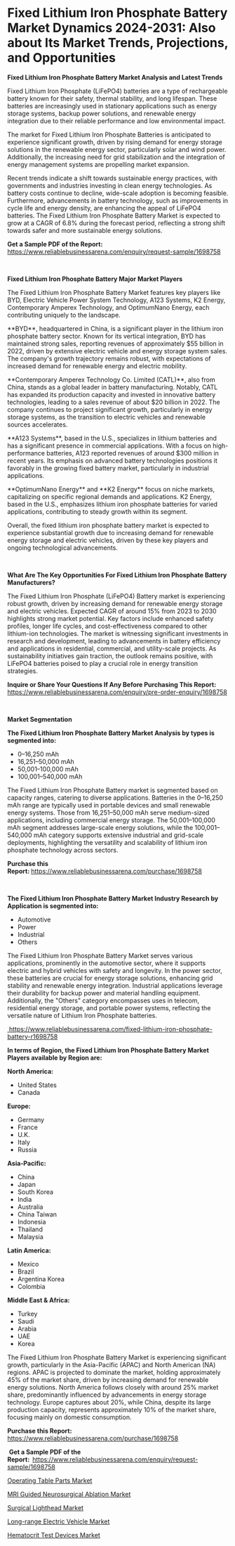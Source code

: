 <p><h1>Fixed Lithium Iron Phosphate Battery Market Dynamics 2024-2031: Also about Its Market Trends, Projections, and Opportunities</h1></p><p><strong>Fixed Lithium Iron Phosphate Battery Market Analysis and Latest Trends</strong></p>
<p><p>Fixed Lithium Iron Phosphate (LiFePO4) batteries are a type of rechargeable battery known for their safety, thermal stability, and long lifespan. These batteries are increasingly used in stationary applications such as energy storage systems, backup power solutions, and renewable energy integration due to their reliable performance and low environmental impact. </p><p>The market for Fixed Lithium Iron Phosphate Batteries is anticipated to experience significant growth, driven by rising demand for energy storage solutions in the renewable energy sector, particularly solar and wind power. Additionally, the increasing need for grid stabilization and the integration of energy management systems are propelling market expansion. </p><p>Recent trends indicate a shift towards sustainable energy practices, with governments and industries investing in clean energy technologies. As battery costs continue to decline, wide-scale adoption is becoming feasible. Furthermore, advancements in battery technology, such as improvements in cycle life and energy density, are enhancing the appeal of LiFePO4 batteries. The Fixed Lithium Iron Phosphate Battery Market is expected to grow at a CAGR of 6.8% during the forecast period, reflecting a strong shift towards safer and more sustainable energy solutions.</p></p>
<p><strong>Get a Sample PDF of the Report:&nbsp;</strong> <a href="https://www.reliablebusinessarena.com/enquiry/request-sample/1698758?utm_campaign=1580&utm_medium=2&utm_source=Github&utm_content=ia&utm_term=20102024&utm_id=fixed-lithium-iron-phosphate-battery">https://www.reliablebusinessarena.com/enquiry/request-sample/1698758</a></p>
<p>&nbsp;</p>
<p><strong>Fixed Lithium Iron Phosphate Battery Major Market Players</strong></p>
<p><p>The Fixed Lithium Iron Phosphate Battery Market features key players like BYD, Electric Vehicle Power System Technology, A123 Systems, K2 Energy, Contemporary Amperex Technology, and OptimumNano Energy, each contributing uniquely to the landscape.</p><p>**BYD**, headquartered in China, is a significant player in the lithium iron phosphate battery sector. Known for its vertical integration, BYD has maintained strong sales, reporting revenues of approximately $55 billion in 2022, driven by extensive electric vehicle and energy storage system sales. The company's growth trajectory remains robust, with expectations of increased demand for renewable energy and electric mobility.</p><p>**Contemporary Amperex Technology Co. Limited (CATL)**, also from China, stands as a global leader in battery manufacturing. Notably, CATL has expanded its production capacity and invested in innovative battery technologies, leading to a sales revenue of about $20 billion in 2022. The company continues to project significant growth, particularly in energy storage systems, as the transition to electric vehicles and renewable sources accelerates.</p><p>**A123 Systems**, based in the U.S., specializes in lithium batteries and has a significant presence in commercial applications. With a focus on high-performance batteries, A123 reported revenues of around $300 million in recent years. Its emphasis on advanced battery technologies positions it favorably in the growing fixed battery market, particularly in industrial applications.</p><p>**OptimumNano Energy** and **K2 Energy** focus on niche markets, capitalizing on specific regional demands and applications. K2 Energy, based in the U.S., emphasizes lithium iron phosphate batteries for varied applications, contributing to steady growth within its segment.</p><p>Overall, the fixed lithium iron phosphate battery market is expected to experience substantial growth due to increasing demand for renewable energy storage and electric vehicles, driven by these key players and ongoing technological advancements.</p></p>
<p>&nbsp;</p>
<p><strong>What Are The Key Opportunities For Fixed Lithium Iron Phosphate Battery Manufacturers?</strong></p>
<p><p>The Fixed Lithium Iron Phosphate (LiFePO4) Battery market is experiencing robust growth, driven by increasing demand for renewable energy storage and electric vehicles. Expected CAGR of around 15% from 2023 to 2030 highlights strong market potential. Key factors include enhanced safety profiles, longer life cycles, and cost-effectiveness compared to other lithium-ion technologies. The market is witnessing significant investments in research and development, leading to advancements in battery efficiency and applications in residential, commercial, and utility-scale projects. As sustainability initiatives gain traction, the outlook remains positive, with LiFePO4 batteries poised to play a crucial role in energy transition strategies.</p></p>
<p><strong>Inquire or Share Your Questions If Any Before Purchasing This Report:</strong> <a href="https://www.reliablebusinessarena.com/enquiry/pre-order-enquiry/1698758?utm_campaign=1580&utm_medium=2&utm_source=Github&utm_content=ia&utm_term=20102024&utm_id=fixed-lithium-iron-phosphate-battery">https://www.reliablebusinessarena.com/enquiry/pre-order-enquiry/1698758</a></p>
<p>&nbsp;</p>
<p><strong>Market Segmentation</strong></p>
<p><strong>The Fixed Lithium Iron Phosphate Battery Market Analysis by types is segmented into:</strong></p>
<p><ul><li>0–16,250 mAh</li><li>16,251–50,000 mAh</li><li>50,001–100,000 mAh</li><li>100,001–540,000 mAh</li></ul></p>
<p><p>The Fixed Lithium Iron Phosphate Battery market is segmented based on capacity ranges, catering to diverse applications. Batteries in the 0–16,250 mAh range are typically used in portable devices and small renewable energy systems. Those from 16,251–50,000 mAh serve medium-sized applications, including commercial energy storage. The 50,001–100,000 mAh segment addresses large-scale energy solutions, while the 100,001–540,000 mAh category supports extensive industrial and grid-scale deployments, highlighting the versatility and scalability of lithium iron phosphate technology across sectors.</p></p>
<p><strong>Purchase this Report:&nbsp;</strong><a href="https://www.reliablebusinessarena.com/purchase/1698758?utm_campaign=1580&utm_medium=2&utm_source=Github&utm_content=ia&utm_term=20102024&utm_id=fixed-lithium-iron-phosphate-battery">https://www.reliablebusinessarena.com/purchase/1698758</a></p>
<p>&nbsp;</p>
<p><strong>The Fixed Lithium Iron Phosphate Battery Market Industry Research by Application is segmented into:</strong></p>
<p><ul><li>Automotive</li><li>Power</li><li>Industrial</li><li>Others</li></ul></p>
<p><p>The Fixed Lithium Iron Phosphate Battery Market serves various applications, prominently in the automotive sector, where it supports electric and hybrid vehicles with safety and longevity. In the power sector, these batteries are crucial for energy storage solutions, enhancing grid stability and renewable energy integration. Industrial applications leverage their durability for backup power and material handling equipment. Additionally, the "Others" category encompasses uses in telecom, residential energy storage, and portable power systems, reflecting the versatile nature of Lithium Iron Phosphate batteries.</p></p>
<p><a href="https://www.reliablebusinessarena.com/fixed-lithium-iron-phosphate-battery-r1698758?utm_campaign=1580&utm_medium=2&utm_source=Github&utm_content=ia&utm_term=20102024&utm_id=fixed-lithium-iron-phosphate-battery">&nbsp;https://www.reliablebusinessarena.com/fixed-lithium-iron-phosphate-battery-r1698758</a></p>
<p><strong>In terms of Region, the Fixed Lithium Iron Phosphate Battery Market Players available by Region are:</strong></p>
<p>
    <p> <strong> North America: </strong>
        <ul>
            <li>United States</li>
            <li>Canada</li>
        </ul>
        </p> 
    <p> <strong> Europe: </strong>
        <ul>
            <li>Germany</li>
            <li>France</li>
            <li>U.K.</li>
            <li>Italy</li>
            <li>Russia</li>
        </ul>
        </p> 
    <p> <strong> Asia-Pacific: </strong>
        <ul>
            <li>China</li>
            <li>Japan</li>
            <li>South Korea</li>
            <li>India</li>
            <li>Australia</li>
            <li>China Taiwan</li>
            <li>Indonesia</li>
            <li>Thailand</li>
            <li>Malaysia</li>
        </ul>
        </p> 
    <p> <strong> Latin America: </strong>
        <ul>
            <li>Mexico</li>
            <li>Brazil</li>
            <li>Argentina Korea</li>
            <li>Colombia</li>
        </ul>
        </p> 
    <p> <strong> Middle East & Africa: </strong>
        <ul>
            <li>Turkey</li>
            <li>Saudi</li>
            <li>Arabia</li>
            <li>UAE</li>
            <li>Korea</li>
        </ul>
    </p>
    </p>
<p><p>The Fixed Lithium Iron Phosphate Battery Market is experiencing significant growth, particularly in the Asia-Pacific (APAC) and North American (NA) regions. APAC is projected to dominate the market, holding approximately 45% of the market share, driven by increasing demand for renewable energy solutions. North America follows closely with around 25% market share, predominantly influenced by advancements in energy storage technology. Europe captures about 20%, while China, despite its large production capacity, represents approximately 10% of the market share, focusing mainly on domestic consumption.</p></p>
<p><strong>Purchase this Report: </strong><a href="https://www.reliablebusinessarena.com/purchase/1698758?utm_campaign=1580&utm_medium=2&utm_source=Github&utm_content=ia&utm_term=20102024&utm_id=fixed-lithium-iron-phosphate-battery">https://www.reliablebusinessarena.com/purchase/1698758</a></p>
<p>&nbsp;<strong>Get a Sample PDF of the Report:&nbsp;&nbsp;</strong><a href="https://www.reliablebusinessarena.com/enquiry/request-sample/1698758?utm_campaign=1580&utm_medium=2&utm_source=Github&utm_content=ia&utm_term=20102024&utm_id=fixed-lithium-iron-phosphate-battery">https://www.reliablebusinessarena.com/enquiry/request-sample/1698758</a></p>
<p><strong></strong></p>
<p><p><a href="https://www.linkedin.com/pulse/operating-table-parts-market-analysis-report-global-0jkwe?utm_campaign=1580&utm_medium=2&utm_source=Github&utm_content=ia&utm_term=20102024&utm_id=fixed-lithium-iron-phosphate-battery">Operating Table Parts Market</a></p><p><a href="https://www.linkedin.com/pulse/mri-guided-neurosurgical-ablation-market2024-2031-industry-6y2mc?utm_campaign=1580&utm_medium=2&utm_source=Github&utm_content=ia&utm_term=20102024&utm_id=fixed-lithium-iron-phosphate-battery">MRI Guided Neurosurgical Ablation Market</a></p><p><a href="https://www.linkedin.com/pulse/surgical-lighthead-market-outlook-forecast-from-2024-2031-f0lec?utm_campaign=1580&utm_medium=2&utm_source=Github&utm_content=ia&utm_term=20102024&utm_id=fixed-lithium-iron-phosphate-battery">Surgical Lighthead Market</a></p><p><a href="https://github.com/JakirUddin651/Market-Research-Report-List-1/blob/main/long-range-electric-vehicle-market.md?utm_campaign=1580&utm_medium=2&utm_source=Github&utm_content=ia&utm_term=20102024&utm_id=fixed-lithium-iron-phosphate-battery">Long-range Electric Vehicle Market</a></p><p><a href="https://www.linkedin.com/pulse/hematocrit-test-devices-market-outlook-current-assessment-zx7cc?utm_campaign=1580&utm_medium=2&utm_source=Github&utm_content=ia&utm_term=20102024&utm_id=fixed-lithium-iron-phosphate-battery">Hematocrit Test Devices Market</a></p></p>